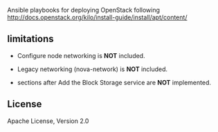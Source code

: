 Ansible playbooks for deploying OpenStack following http://docs.openstack.org/kilo/install-guide/install/apt/content/

## limitations

* Configure node networking is __NOT__ included.

* Legacy networking (nova-network) is __NOT__ included.

* sections after Add the Block Storage service are __NOT__ implemented.

## License

Apache License, Version 2.0
